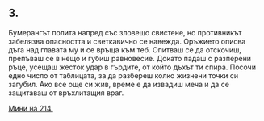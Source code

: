 ## 3.

Бумерангът полита напред със зловещо свистене, но противникът
забелязва опасността и светкавично се навежда. Оръжието описва
дъга над главата му и се връща към теб. Опитваш се да отскочиш,
препъваш се в нещо и губиш равновесие. Докато падаш с разперени
ръце, усещаш жесток удар в гърдите, от който дъхът ти спира. Посочи
едно число от таблицата, за да разбереш колко жизнени точки си
загубил. Ако все още си жив, време е да извадиш меча и да се
защитаваш от връхлитащия враг.

[Мини на 214.](./214)

